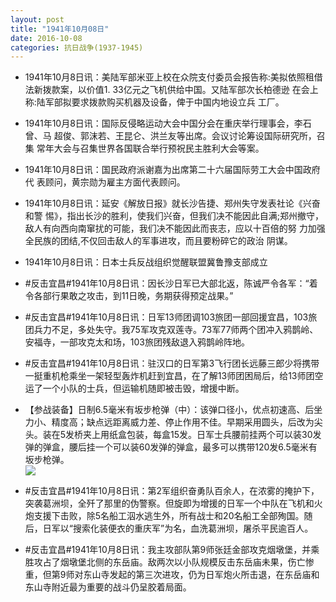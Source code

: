 ```yaml
---
layout: post
title: "1941年10月08日"
date: 2016-10-08
categories: 抗日战争(1937-1945)
---
```


<meta name="referrer" content="no-referrer" />

- 1941年10月8日讯：美陆军部米亚上校在众院支付委员会报告称:美拟依照租借 法新拨款案，以价值1. 33亿元之飞机供给中国。又陆军部次长柏德逊 在会上称:陆军部拟要求拨款购买机器及设备，俾于中国内地设立兵 工厂。 

- 1941年10月8日讯：国际反侵略运动大会中国分会在重庆举行理事会，李石曾、马 超俊、郭沫若、王昆仑、洪兰友等出席。会议讨论筹设国际研究所，召集 常年大会与召集世界各国联合举行预祝民主胜利大会等案。 

- 1941年10月8日讯：国民政府派谢嘉为出席第二十六届国际劳工大会中国政府代 表顾问，黄宗勋为雇主方面代表顾问。 

- 1941年10月8日讯：延安《解放日报》就长沙告捷、郑州失守发表社论《兴奋和警 惕》，指出长沙的胜利，使我们兴奋，但我们决不能因此自满;郑州撤守， 敌人有向西向南窜扰的可能，我们决不能因此而丧志，应以十百倍的努 力加强全民族的团结,不仅回击敌人的军事进攻，而且要粉碎它的政治 阴谋。 

- 1941年10月8日讯：日本士兵反战组织觉醒联盟冀鲁豫支部成立 

- #反击宜昌#1941年10月8日讯：因长沙日军已大部北返，陈诚严令各军：“着令各部行果敢之攻击，到11日晚，务期获得预定战果。” 

- #反击宜昌#1941年10月8日讯：日军13师团调103旅团一部回援宜昌，103旅团兵力不足，多处失守。我75军攻克双莲寺。73军77师两个团冲入鸦鹊岭、安福寺，一部攻克太和场，103旅团残敌退入鸦鹊岭阵地。 

- #反击宜昌#1941年10月8日讯：驻汉口的日军第3飞行团长远藤三郎少将携带一挺重机枪乘坐一架轻型轰炸机赶到宜昌，在了解13师团困局后，给13师团空运了一个小队的士兵，但运输机随即被击毁，增援中断。 

- 【参战装备】日制6.5毫米有坂步枪弹（中）：该弹口径小，优点初速高、后坐力小、精度高；缺点远距离威力差、停止作用不佳。早期采用圆头，后改为尖头。装在5发桥夹上用纸盒包装，每盒15发。日军士兵腰前挂两个可以装30发弹的弹盒，腰后挂一个可以装60发弹的弹盒，最多可以携带120发6.5毫米有坂步枪弹。 <br/><img src="https://ww2.sinaimg.cn/large/aca367d8jw1f8kmrcbcsej208v121agw.jpg" />

- #反击宜昌#1941年10月8日讯：第2军组织奋勇队百余人，在浓雾的掩护下，突袭葛洲坝，全歼了那里的伪警察。但旋即为增援的日军一个中队在飞机和火炮支援下击败，除5名船工泅水逃生外，所有战士和20名船工全部殉国。随后，日军以“搜索化装便衣的重庆军”为名，血洗葛洲坝，屠杀平民逾百人。 

- #反击宜昌#1941年10月8日讯：我主攻部队第9师张廷金部攻克烟墩堡，并乘胜攻占了烟墩堡北侧的东岳庙。敌两次以小队规模反击东岳庙未果，伤亡惨重，但第9师对东山寺发起的第三次进攻，仍为日军炮火所击退，在东岳庙和东山寺附近最为重要的战斗仍呈胶着局面。 

